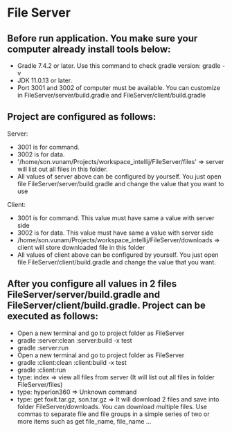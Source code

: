 # File Server

## Before run application. You make sure your computer already install tools below:

- Gradle 7.4.2 or later. Use this command to check gradle version: gradle -v
- JDK 11.0.13 or later. 
- Port 3001 and 3002 of computer must be available. You can customize in FileServer/server/build.gradle and FileServer/client/build.gradle

## Project are configured as follows:

Server:
- 3001 is for command.
- 3002 is for data.
- '/home/son.vunam/Projects/workspace_intellij/FileServer/files' => server will list out all files in this folder.
- All values of server above can be configured by yourself. You just open file FileServer/server/build.gradle and change the value that you want to use

Client:
- 3001 is for command. This value must have same a value with server side
- 3002 is for data. This value must have same a value with server side
- /home/son.vunam/Projects/workspace_intellij/FileServer/downloads => client will store downloaded file in this folder
- All values of client above can be configured by yourself. You just open file FileServer/client/build.gradle and change the value that you want.

## After you configure all values in 2 files FileServer/server/build.gradle and FileServer/client/build.gradle. Project can be executed as follows:

- Open a new terminal and go to project folder as FileServer
- gradle :server:clean :server:build -x test
- gradle :server:run
- Open a new terminal and go to project folder as FileServer
- gradle :client:clean :client:build -x test
- gradle :client:run
- type: index => view all files from server (It will list out all files in folder FileServer/files)
- type: hyperion360 => Unknown command
- type: get foxit.tar.gz, son.tar.gz => It will download 2 files and save into folder FileServer/downloads. You can download multiple files.  Use commas to separate file and file groups in a simple series of two or more items such as get file_name, file_name ...
